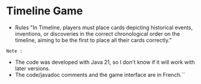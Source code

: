 # Timeline Game

- Rules
"In Timeline, players must place cards depicting historical events, inventions, or discoveries in the correct chronological order on the timeline, aiming to be the first to place all their cards correctly."

``Note :``
- The code was developed with Java 21, so I don't know if it will work with later versions.
- The code/javadoc comments and the game interface are in French.``
